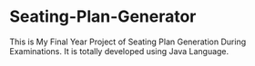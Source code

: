 # Seating-Plan-Generator

This is My Final Year Project of Seating Plan Generation During Examinations. It is totally developed using Java Language.










